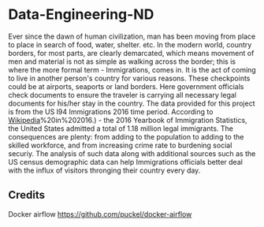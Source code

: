 # Data-Engineering-ND
Ever since the dawn of human civilization, man has been moving from place to place in search of food, water, shelter. etc. In the modern world, country borders, for most parts, are clearly demarcated, which means movement of men and material is not as simple as walking across the border; this is where the more formal term - Immigrations, comes in. It is the act of coming to live in another person's country for various reasons. These checkpoints could be at airports, seaports or land borders. Here government officials check documents to ensure the traveler is carrying all necessary legal documents for his/her stay in the country.
The data provided for this project is from the US I94 Immigrations 2016 time period. According to [Wikipedia](https://en.wikipedia.org/wiki/Immigration_to_the_United_States#:~:text=According%20to%20the%202016%20Yearbook,565k%20status%20adjustments)%20in%202016.) - the 2016 Yearbook of Immigration Statistics, the United States admitted a total of 1.18 million legal immigrants. The consequences are plenty: from adding to the population to adding to the skilled workforce, and from increasing crime rate to burdening social securiy.
The analysis of such data along with additional sources such as the US census demographic data can help Immigrations officials better deal with the influx of visitors thronging their country every day.

## Credits
Docker airflow
https://github.com/puckel/docker-airflow
